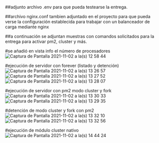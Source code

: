 ##adjunto archivo .env para que pueda testearse la entrega.

##archivo nginx.conf tambien adjuntado en el proyecto para que pueda verse la configuración establecida para trabajar con un balanceador de carga mediante nginx

##a continuación se adjuntan muestras con comandos solicitados para la entrega para activar pm2, cluster y más.

#se añadió en vista info el número de procesadores
![Captura de Pantalla 2021-11-02 a la(s) 12 58 44](https://user-images.githubusercontent.com/79757893/140394724-ae4d90ce-4226-40b5-afd5-3d0e441fa967.png)

#ejecución de servidor con forever (listado y detención)
![Captura de Pantalla 2021-11-02 a la(s) 13 26 57](https://user-images.githubusercontent.com/79757893/140395118-d3ad9e7c-efda-424f-8c98-7c6fc5278435.png)
![Captura de Pantalla 2021-11-02 a la(s) 13 27 52](https://user-images.githubusercontent.com/79757893/140395127-796324cd-f1d5-45ac-8571-d6fa0e81a13f.png)
![Captura de Pantalla 2021-11-02 a la(s) 13 28 07](https://user-images.githubusercontent.com/79757893/140395204-306894eb-6243-404f-b3a0-7764e6118117.png)

#ejecución de servidor con pm2 modo cluster y fork
![Captura de Pantalla 2021-11-02 a la(s) 13 30 33](https://user-images.githubusercontent.com/79757893/140395303-a3697c87-8f19-44ab-ab23-59e66fdffc0a.png)
![Captura de Pantalla 2021-11-02 a la(s) 13 29 35](https://user-images.githubusercontent.com/79757893/140395331-b1ac527e-6cbb-443c-9e58-cfa763b28936.png)

#detención de modo cluster y fork con pm2
![Captura de Pantalla 2021-11-02 a la(s) 13 32 10](https://user-images.githubusercontent.com/79757893/140395420-662416bc-3b4e-4e4d-b4ea-35c4606df05e.png)
![Captura de Pantalla 2021-11-02 a la(s) 13 32 56](https://user-images.githubusercontent.com/79757893/140395468-c6ac855e-8be5-42c9-8af9-5aa3d543b3eb.png)


#ejecución de módulo cluster nativo
![Captura de Pantalla 2021-11-02 a la(s) 14 44 24](https://user-images.githubusercontent.com/79757893/140395549-3dfa27bb-41a7-4f25-a5ff-4cc3bdb2d6d0.png)
